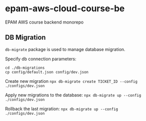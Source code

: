 # epam-aws-cloud-course-be
EPAM AWS course backend monorepo

## DB Migration
`db-migrate` package is used to manage database migration.

Specify db connection parameters:
```
cd ./db-migrations
cp config/default.json config/dev.json
```

Create new migration
`npx db-migrate create TICKET_ID --config ./configs/dev.json`

Apply new migrations to the database:
`npx db-migrate up --config ./configs/dev.json`

Rollback the last migration:
`npx db-migrate up --config ./configs/dev.json`

